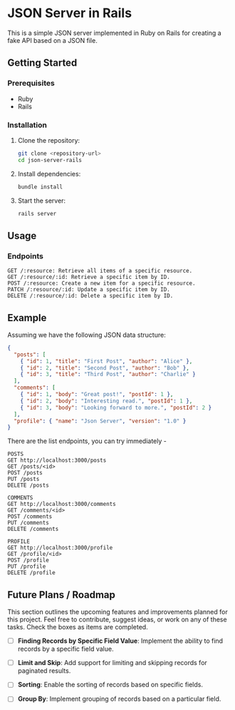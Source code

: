 # JSON Server in Rails

This is a simple JSON server implemented in Ruby on Rails for creating a fake API based on a JSON file.

## Getting Started

### Prerequisites

- Ruby
- Rails

### Installation

1. Clone the repository:

   ```bash
   git clone <repository-url>
   cd json-server-rails

2. Install dependencies:

    ```bash
    bundle install
    ```

3. Start the server:
    
    ```bash
    rails server
    ```

## Usage
### Endpoints
```
GET /:resource: Retrieve all items of a specific resource.
GET /:resource/:id: Retrieve a specific item by ID.
POST /:resource: Create a new item for a specific resource.
PATCH /:resource/:id: Update a specific item by ID.
DELETE /:resource/:id: Delete a specific item by ID.
```

## Example
Assuming we have the following JSON data structure:

```json
{
  "posts": [
    { "id": 1, "title": "First Post", "author": "Alice" },
    { "id": 2, "title": "Second Post", "author": "Bob" },
    { "id": 3, "title": "Third Post", "author": "Charlie" }
  ],
  "comments": [
    { "id": 1, "body": "Great post!", "postId": 1 },
    { "id": 2, "body": "Interesting read.", "postId": 1 },
    { "id": 3, "body": "Looking forward to more.", "postId": 2 }
  ],
  "profile": { "name": "Json Server", "version": "1.0" }
}
```
There are the list endpoints, you can try immediately -

```
POSTS
GET http://localhost:3000/posts
GET /posts/<id>
POST /posts
PUT /posts
DELETE /posts

COMMENTS
GET http://localhost:3000/comments
GET /comments/<id>
POST /comments
PUT /comments
DELETE /comments

PROFILE
GET http://localhost:3000/profile
GET /profile/<id>
POST /profile
PUT /profile
DELETE /profile
```

## Future Plans / Roadmap

This section outlines the upcoming features and improvements planned for this project. Feel free to contribute, suggest ideas, or work on any of these tasks. Check the boxes as items are completed.

- [ ] **Finding Records by Specific Field Value**: Implement the ability to find records by a specific field value.

- [ ] **Limit and Skip**: Add support for limiting and skipping records for paginated results.

- [ ] **Sorting**: Enable the sorting of records based on specific fields.

- [ ] **Group By**: Implement grouping of records based on a particular field.

